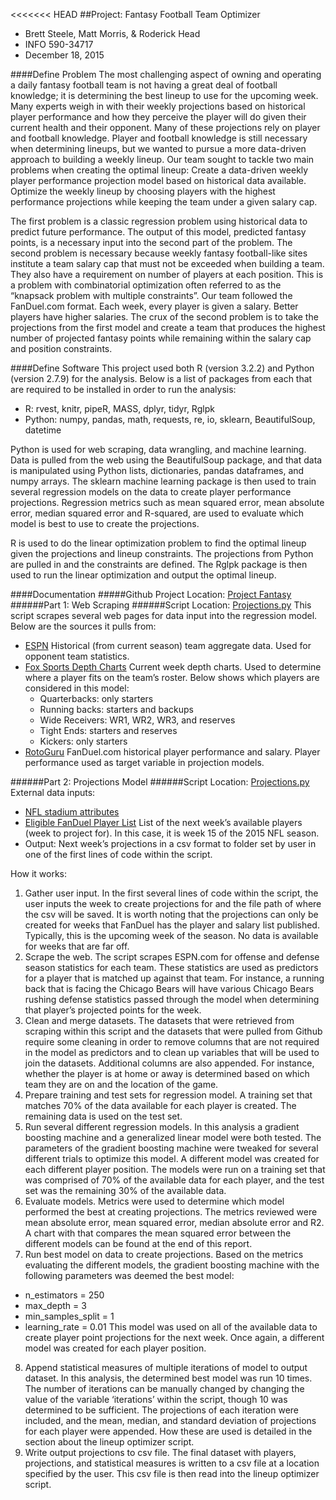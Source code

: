 <<<<<<< HEAD
##Project: Fantasy Football Team Optimizer
- Brett Steele, Matt Morris, & Roderick Head
- INFO 590-34717
- December 18, 2015

####Define Problem
The most challenging aspect of owning and operating a daily fantasy football team is not having a great deal of football knowledge; it is determining the best lineup to use for the upcoming week.  Many experts weigh in with their weekly projections based on historical player performance and how they perceive the player will do given their current health and their opponent.  Many of these projections rely on player and football knowledge.  Player and football knowledge is still necessary when determining lineups, but we wanted to pursue a more data-driven approach to building a weekly lineup.  Our team sought to tackle two main problems when creating the optimal lineup:
Create a data-driven weekly player performance projection model based on historical data available.
Optimize the weekly lineup by choosing players with the highest performance projections while keeping the team under a given salary cap.

The first problem is a classic regression problem using historical data to predict future performance.  The output of this model, predicted fantasy points, is a necessary input into the second part of the problem.
The second problem is necessary because weekly fantasy football-like sites institute a team salary cap that must not be exceeded when building a team.  They also have a requirement on number of players at each position.  This is a problem with combinatorial optimization often referred to as the “knapsack problem with multiple constraints”.  Our team followed the FanDuel.com format.  Each week, every player is given a salary.  Better players have higher salaries. The crux of the second problem is to take the projections from the first model and create a team that produces the highest number of projected fantasy points while remaining within the salary cap and position constraints.

####Define Software
This project used both R (version 3.2.2) and Python (version 2.7.9) for the analysis.  Below is a list of packages from each that are required to be installed in order to run the analysis:
- R: rvest, knitr, pipeR, MASS, dplyr, tidyr, Rglpk
- Python: numpy, pandas, math, requests, re, io, sklearn, BeautifulSoup, datetime

Python is used for web scraping, data wrangling, and machine learning.  Data is pulled from the web using the BeautifulSoup package, and that data is manipulated using Python lists, dictionaries, pandas dataframes, and numpy arrays.  The sklearn machine learning package is then used to train several regression models on the data to create player performance projections.  Regression metrics such as mean squared error, mean absolute error, median squared error and R-squared, are used to evaluate which model is best to use to create the projections.

R is used to do the linear optimization problem to find the optimal lineup given the projections and lineup constraints.  The projections from Python are pulled in and the constraints are defined.  The Rglpk package is then used to run the linear optimization and output the optimal lineup.

####Documentation
#####Github Project Location: [Project Fantasy](https://github.com/brttstl/proj-fantasy)
######Part 1: Web Scraping
######Script Location: [Projections.py](https://github.com/brttstl/proj-fantasy/blob/master/3.projections/projections.py)
This script scrapes several web pages for data input into the regression model.  Below are the sources it pulls from:
- [ESPN](espn.go.com/nfl/statistics/team/_/stat/)
Historical (from current season) team aggregate data. Used for opponent team statistics.
- [Fox Sports Depth Charts](http://www.foxsports.com/fantasy/football/commissioner/Players/DepthCharts.aspx)
Current week depth charts.  Used to determine where a player fits on the team’s roster.  Below shows which players are considered in this model:
  - Quarterbacks: only starters
  - Running backs: starters and backups
  - Wide Receivers: WR1, WR2, WR3, and reserves
  - Tight Ends: starters and reserves
  - Kickers: only starters
- [RotoGuru](http://rotoguru1.com/cgi-bin/fyday.pl)
FanDuel.com historical player performance and salary.  Player performance used as target variable in projection models.

######Part 2: Projections Model
######Script Location: [Projections.py](https://github.com/brttstl/proj-fantasy/blob/master/3.projections/projections.py)
External data inputs:
- [NFL stadium attributes](https://raw.githubusercontent.com/brttstl/proj-fantasy/master/data/stadiums.csv)
- [Eligible FanDuel Player List](https://github.com/brttstl/proj-fantasy/blob/master/data/FanDuel-NFL-2015-12-20-13996-players-list.csv)
List of the next week’s available players (week to project for).  In this case, it is week 15 of the 2015 NFL season.
- Output: Next week’s projections in a csv format to folder set by user in one of the first lines of code within the script.

How it works:
1. Gather user input.  In the first several lines of code within the script, the user inputs the week to create projections for and the file path of where the csv will be saved.  It is worth noting that the projections can only be created for weeks that FanDuel has the player and salary list published.  Typically, this is the upcoming week of the season.  No data is available for weeks that are far off.
2. Scrape the web.  The script scrapes ESPN.com for offense and defense season statistics for each team.  These statistics are used as predictors for a player that is matched up against that team.  For instance, a running back that is facing the Chicago Bears will have various Chicago Bears rushing defense statistics passed through the model when determining that player’s projected points for the week.
3. Clean and merge datasets.  The datasets that were retrieved from scraping within this script and the datasets that were pulled from Github require some cleaning in order to remove columns that are not required in the model as predictors and to clean up variables that will be used to join the datasets.  Additional columns are also appended.  For instance, whether the player is at home or away is determined based on which team they are on and the location of the game.
4. Prepare training and test sets for regression model.  A training set that matches 70% of the data available for each player is created.  The remaining data is used on the test set.
5. Run several different regression models.  In this analysis a gradient boosting machine and a generalized linear model were both tested.  The parameters of the gradient boosting machine were tweaked for several different trials to optimize this model.  A different model was created for each different player position.  The models were run on a training set that was comprised of 70% of the available data for each player, and the test set was the remaining 30% of the available data.
6. Evaluate models.  Metrics were used to determine which model performed the best at creating projections.  The metrics reviewed were mean absolute error, mean squared error, median absolute error and R2.  A chart with that compares the mean squared error between the different models can be found at the end of this report.
7. Run best model on data to create projections.  Based on the metrics evaluating the different models, the gradient boosting machine with the following parameters was deemed the best model:
  - n_estimators = 250
  - max_depth = 3
  - min_samples_split = 1
  - learning_rate = 0.01
This model was used on all of the available data to create player point projections for the next week.  Once again, a different model was created for each player position.
8. Append statistical measures of multiple iterations of model to output dataset.  In this analysis, the determined best model was run 10 times.  The number of iterations can be manually changed by changing the value of the variable ‘iterations’ within the script, though 10 was determined to be sufficient.  The projections of each iteration were included, and the mean, median, and standard deviation of projections for each player were appended.  How these are used is detailed in the section about the lineup optimizer script.
9. Write output projections to csv file.  The final dataset with players, projections, and statistical measures is written to a csv file at a location specified by the user.  This csv file is then read into the lineup optimizer script.
